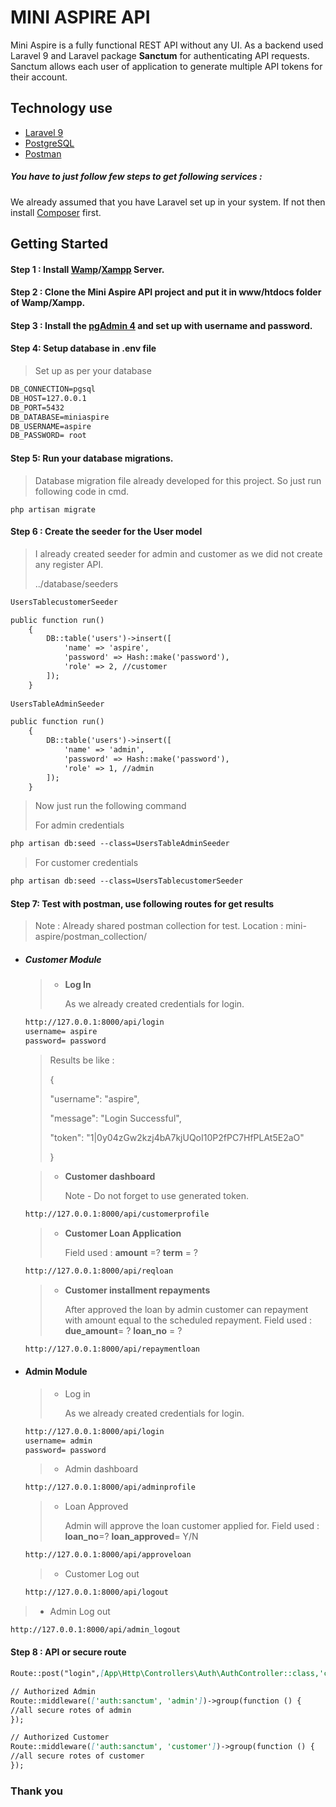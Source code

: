 # MINI ASPIRE API

Mini Aspire is a fully functional REST API without any UI. As a backend used Laravel 9 and Laravel package **Sanctum** for authenticating API requests. Sanctum allows each user of application to generate multiple API tokens for their account.

## Technology use

- [Laravel 9](https://laravel.com/docs/9.x)
- [PostgreSQL](https://www.postgresql.org/)
- [Postman](https://www.postman.com/)

##### You have to just follow few steps to get following services :

We already assumed that you have Laravel  set up in your system. If not then install  [Composer](https://getcomposer.org/) first.

## Getting Started

#### Step 1 : Install [Wamp](https://www.wampserver.com/)/[Xampp](https://www.apachefriends.org/) Server.

#### Step 2 : Clone the Mini Aspire API project and put it in www/htdocs folder of Wamp/Xampp.

#### Step 3 : Install the [pgAdmin 4](https://www.pgadmin.org/download/) and set up with username and password.

#### Step 4: Setup database in .env file

> Set up as per your database 

```markdown
DB_CONNECTION=pgsql
DB_HOST=127.0.0.1
DB_PORT=5432
DB_DATABASE=miniaspire
DB_USERNAME=aspire
DB_PASSWORD= root
```

#### Step 5: Run your database migrations.

> Database migration file already developed for this project. So just run following code in cmd.

```
php artisan migrate
```

#### Step 6 : Create the seeder for the User model

> I already created seeder for admin and customer as we did not create any register API.
>
> ../database/seeders

```markdown
UsersTablecustomerSeeder

public function run()
    {
        DB::table('users')->insert([
            'name' => 'aspire',
            'password' => Hash::make('password'),
            'role' => 2, //customer
        ]);
    }
    
UsersTableAdminSeeder

public function run()
    {
        DB::table('users')->insert([
            'name' => 'admin',
            'password' => Hash::make('password'),
            'role' => 1, //admin
        ]);
    }

```

> Now just run the following command
>
> For admin credentials

```markdown
php artisan db:seed --class=UsersTableAdminSeeder
```

> For customer credentials

```markdown
php artisan db:seed --class=UsersTablecustomerSeeder
```

#### Step 7: Test with postman, use following routes for get results

> Note : Already shared postman collection for test.
> Location : mini-aspire/postman_collection/

- ##### Customer Module

  > - **Log In**
  >
  >   As we already created credentials for login. 

  ```markdown
  http://127.0.0.1:8000/api/login
  username=	aspire
  password=	password
  ```

  > Results be like :
  >
  > {
  >
  >   "username": "aspire",
  >
  >   "message": "Login Successful",
  >
  >   "token": "1|0y04zGw2kzj4bA7kjUQoI10P2fPC7HfPLAt5E2aO"
  >
  > }

  > - **Customer dashboard**		
  >
  >   Note - Do not forget to use generated token.		

  ```markdown
  http://127.0.0.1:8000/api/customerprofile
  ```

  > - **Customer Loan Application**
  >
  >   Field used : **amount** =? **term** = ?

  ```markdown
  http://127.0.0.1:8000/api/reqloan
  ```

  > - **Customer installment repayments**
  >
  >   After approved the loan by admin customer can repayment with amount equal to the scheduled repayment. Field used : **due_amount**= ? **loan_no** = ?

  ```markdown
  http://127.0.0.1:8000/api/repaymentloan
  ```

- #### Admin Module

  > - Log in
  >
  >   As we already created credentials for login. 

  ```markdown
  http://127.0.0.1:8000/api/login
  username=	admin
  password=	password
  ```

  > - Admin dashboard

  ```markdown
  http://127.0.0.1:8000/api/adminprofile
  ```

  > - Loan Approved
  >
  >   Admin will approve the loan customer applied for. Field used : **loan_no**=? **loan_approved**= Y/N

  ```markdown
  http://127.0.0.1:8000/api/approveloan
  ```

  > - Customer Log out

  ```markdown
  http://127.0.0.1:8000/api/logout
  ```

> - Admin Log out

  ```markdown
  http://127.0.0.1:8000/api/admin_logout
  ```

#### Step 8 : API or secure route

```markdown
Route::post("login",[App\Http\Controllers\Auth\AuthController::class,'checkAuth']);

// Authorized Admin
Route::middleware(['auth:sanctum', 'admin'])->group(function () {
//all secure rotes of admin
});

// Authorized Customer
Route::middleware(['auth:sanctum', 'customer'])->group(function () {
//all secure rotes of customer
});
```

### Thank you